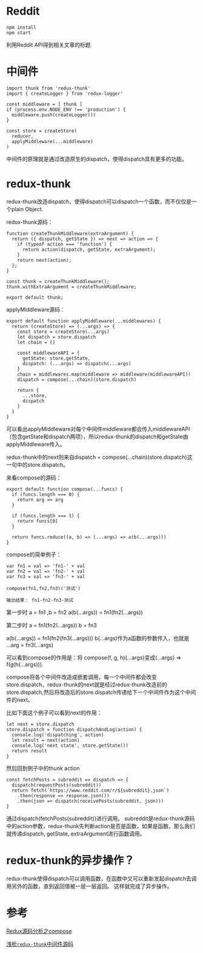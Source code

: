# Reddit
```
npm install
npm start
```
利用Reddit API得到相关文章的标题

# 中间件
```
import thunk from 'redux-thunk'
import { createLogger } from 'redux-logger'

const middleware = [ thunk ]
if (process.env.NODE_ENV !== 'production') {
  middleware.push(createLogger())
}

const store = createStore(
  reducer,
  applyMiddleware(...middleware)
)
```
中间件的原理就是通过改造原生的dispatch，使得dispatch具有更多的功能。

# redux-thunk
redux-thunk改造dispatch，使得dispatch可以dispatch一个函数，而不仅仅是一个plain Object.

redux-thunk源码：
```
function createThunkMiddleware(extraArgument) {
  return ({ dispatch, getState }) => next => action => {
    if (typeof action === 'function') {
      return action(dispatch, getState, extraArgument);
    }
    return next(action);
  };
}

const thunk = createThunkMiddleware();
thunk.withExtraArgument = createThunkMiddleware;

export default thunk;

```
applyMiddleware源码：
```
export default function applyMiddleware(...middlewares) {
  return (createStore) => (...args) => {
    const store = createStore(...args)
    let dispatch = store.dispatch
    let chain = []

    const middlewareAPI = {
      getState: store.getState,
      dispatch: (...args) => dispatch(...args)
    }
    chain = middlewares.map(middleware => middleware(middlewareAPI))
    dispatch = compose(...chain)(store.dispatch)

    return {
      ...store,
      dispatch
    }
  }
}

```
可以看出applyMiddleware对每个中间件middleware都会传入middlewareAPI（包含getState和dispatch两项），所以redux-thunk的dispatch和getState由applyMiddleware传入。

redux-thunk中的next则来自dispatch = compose(...chain)(store.dispatch)这一句中的store.dispatch。

来看compose的源码：
```
export default function compose(...funcs) {
  if (funcs.length === 0) {
    return arg => arg
  }

  if (funcs.length === 1) {
    return funcs[0]
  }      

  return funcs.reduce((a, b) => (...args) => a(b(...args)))
}
```
compose的简单例子：
```
var fn1 = val => 'fn1-' + val
var fn2 = val => 'fn2-' + val 
var fn3 = val => 'fn3-' + val 

compose(fn1,fn2,fn3)('测试')

输出结果： fn1-fn2-fn3-测试
```
第一步时 a = fn1 ,b = fn2 
a(b(...args)) = fn1(fn2(...args))

第二步时
a = fn1(fn2(...args))
b = fn3

a(b(...args)) = fn1(fn2(fn3(...args))) 
b(...args)作为a函数的参数传入，也就是 ...arg = fn3(...args)

可以看到compose的作用是：将 compose(f, g, h)(...args)变成(...args) => f(g(h(...args))).

compose将各个中间件改造成嵌套调用，每一个中间件都会改变store.dispatch，redux-thunk的next就是经过redux-thunk改造前的store.dispatch,然后将改造后的store.dispatch传递给下一个中间件作为这个中间件的next。

比如下面这个例子可以看到next的作用：
```
let next = store.dispatch
store.dispatch = function dispatchAndLog(action) {
  console.log('dispatching', action)
  let result = next(action)
  console.log('next state', store.getState())
  return result
}
```

然后回到例子中的thunk action
```
const fetchPosts = subreddit => dispatch => {
  dispatch(requestPosts(subreddit))
  return fetch(`https://www.reddit.com/r/${subreddit}.json`)
    .then(response => response.json())
    .then(json => dispatch(receivePosts(subreddit, json)))
}
```
通过dispatch(fetchPosts(subreddit))进行调用。
subreddit是redux-thunk源码中的action参数，redux-thunk先判断action是否是函数，如果是函数，那么我们就传递dispatch, getState, extraArgument进行函数调用。

# redux-thunk的异步操作？
redux-thunk使得dispatch可以调用函数，在函数中又可以重新发起dispatch去调用另外的函数，直到返回值被一层一层返回。
这样就完成了异步操作。

# 参考
[Redux源码分析之compose](https://www.cnblogs.com/cloud-/p/7282188.html)

[浅析`redux-thunk`中间件源码](https://www.jianshu.com/p/a3b9b0958aeb)


